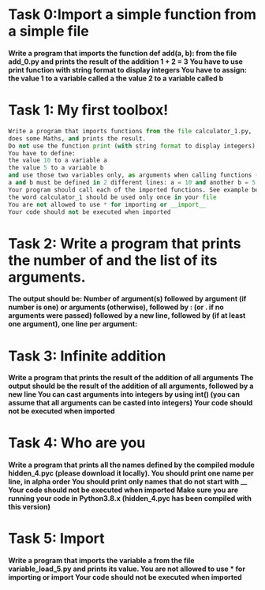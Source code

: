 # Task 0:Import a simple function from a simple file
**Write a program that imports the function def add(a, b):
from the file add_0.py and prints the result of the addition 1 + 2 = 3
You have to use print function with string format to display integers
You have to assign:
the value 1 to a variable called a
the value 2 to a variable called b**

# Task 1: My first toolbox!
```python
Write a program that imports functions from the file calculator_1.py,
does some Maths, and prints the result.
Do not use the function print (with string format to display integers) more than 4 times
You have to define:
the value 10 to a variable a
the value 5 to a variable b
and use those two variables only, as arguments when calling functions (including print)
a and b must be defined in 2 different lines: a = 10 and another b = 5
Your program should call each of the imported functions. See example below for format
the word calculator_1 should be used only once in your file
You are not allowed to use * for importing or __import__
Your code should not be executed when imported
```
# Task 2: Write a program that prints the number of and the list of its arguments.
**The output should be:
Number of argument(s) followed by argument
(if number is one) or arguments (otherwise), followed by
: (or . if no arguments were passed) followed by
a new line, followed by (if at least one argument),
one line per argument:**

# Task 3: Infinite addition
**Write a program that prints the result of the addition of all arguments
The output should be the result of the addition of all arguments,
followed by a new line
You can cast arguments into integers by using int()
(you can assume that all arguments can be casted into integers)
Your code should not be executed when imported**

# Task 4: Who are you
**Write a program that prints all the names
defined by the compiled module hidden_4.pyc (please download it locally).
You should print one name per line, in alpha order
You should print only names that do not start with __
Your code should not be executed when imported
Make sure you are running your code in Python3.8.x
(hidden_4.pyc has been compiled with this version)**

# Task 5: Import
**Write a program that imports the variable a 
from the file variable_load_5.py and prints its value.
You are not allowed to use * for importing or __import__
Your code should not be executed when imported**